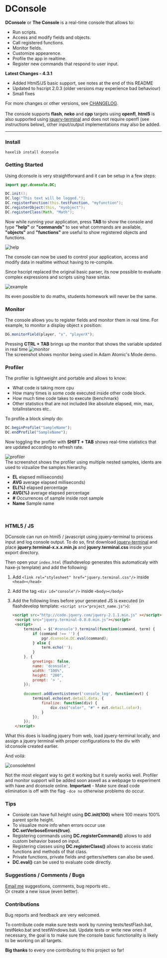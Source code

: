 # DConsole

**DConsole** or **The Console** is a real-time console that allows to:
 
* Run scripts.
* Access and modify fields and objects.
* Call registered functions.
* Monitor fields.
* Customize appearence.
* Profile the app in realtime.
* Register new commands that respond to user input.


**Latest Changes - 4.3.1**
* Added Html5/JS basic support, see notes at the end of this README
* Updated to hscript 2.0.3 (older versions may experience bad behaviour)
* Small fixes

For more changes or other versions, see [CHANGELOG](https://github.com/ProG4mr/dconsole/blob/master/CHANGELOG). <br/><br/>
The console supports **flash**, **neko** and **cpp** targets using **openfl**, **html5** is also supported using [jquery-terminal](http://terminal.jcubic.pl/) and does not require openfl (see instructions below), other input/output implementations may also be added.

____________

### Install

```
haxelib install dconsole
```

### Getting Started

Using dconsole is very straightforward and it can be setup in a few steps:

```actionscript
import pgr.dconsole.DC;

DC.init();
DC.log("This text will be logged.");
DC.registerFunction(this.testFunction, "myfunction");
DC.registerObject(this, "myobject");
DC.registerClass(Math, "Math");
```

Now while running your application, press **TAB** to show the console and type **"help"** or **"commands"**
to see what commands are available, **"objects"** and **"functions"** are useful to show registered objects and functions.

![help](http://i1148.photobucket.com/albums/o562/ProG4mr/dconsole1_zps2287758b.png "help")

The console can now be used to control your application, access and modify data in realtime
without having to re-compile.

Since hscript replaced the original basic parser, its now possible to evaluate complex expressions and scripts using haxe sintax.

![example](http://i1148.photobucket.com/albums/o562/ProG4mr/dconsole2_zpsa362d475.png "example")

Its even possible to do maths, students homework will never be the same.

### Monitor<br />

The console allows you to register fields and monitor them in real time.
For example, to monitor a display object x position:
```js
DG.monitorField(player, "x", "playerX");  
```

Pressing **CTRL + TAB** brings up the monitor that shows the variable updated in real time
![monitor](http://i1148.photobucket.com/albums/o562/ProG4mr/monitor_zps1cba1388.jpg "monitor")
<br />The screenshot shows monitor being used in Adam Atomic's Mode demo.

### Profiler<br />

The profiler is lightweight and portable and allows to know: 

* What code is taking more cpu
* How many times is some code executed inside other code block.
* How much time code takes to execute (benchmark)
* Other statistics that are not included like absolute elapsed, min, max, totalInstances etc..

To profile a block simply do:
```js
DC.beginProfile("SampleName");
DC.endProfile("SampleName");
```
Now toggling the profiler with **SHIFT + TAB** shows real-time statistics that are updated according to refresh rate. <br />

![profiler](http://i1148.photobucket.com/albums/o562/ProG4mr/profiler_zps30be5bb6.jpg "profiler")
<br />The screenshot shows the profiler using multiple nested samples, idents are used to vizualize the samples hierarchy.<br />

* **EL** elapsed milliseconds)
* **AVG** average elapsed milliseconds)
* **EL(%)** elapsed percentage
* **AVG(%)** average elapsed percentage
* **#** Occurrences of sample inside root sample
* **Name** Sample name
<br />

### HTML5 / JS

DConsole can run on html5 / javascript using jquery-terminal to process input and log console output.
To do so, first download [jquery-terminal](http://terminal.jcubic.pl/) and place **jquery.terminal-x.x.x.min.js** and **jquery.terminal.css** inside your export directory. 

Then open your ```index.html``` (flashdevelop generates this automaticaly with haxe-js template)  and add the following:

1. Add ```<link rel="stylesheet" href="jquery.terminal.css"/>``` inside ```<head></head>```
2. Add the tag ```<div id="console"/>``` inside ```<body></body>``` 
4. Add the following lines before your generated JS is executed (in flashdevelop template: ```<script src="project_name.js">```):
 
   ```html
   <script src="http://code.jquery.com/jquery-2.1.1.min.js" ></script>
	<script src="jquery.terminal-0.8.8.min.js"></script>
	<script>
        terminal = $('#console').terminal(function(command, term) {
            if (command !== '') {
                pgr.dconsole.DC.eval(command);
            } else {
                term.echo('');
            }
        }, {
            greetings: false,
            name: 'dconsole',
            width: "100%",
            height: "200",
            prompt: '> ',
        });
        
        document.addEventListener('console_log', function(evt) {
            terminal.echo(evt.detail.data, {
                finalize: function(div) {
                    div.css("color", "#" + evt.detail.color);
                }
            });
        });
	</script>
   ```

What this does is loading jquery from web, load jquery-terminal locally, and assign a jquery terminal with proper configurations to the div with id:console created earlier.

And voilá:

![consolehtml](http://i1148.photobucket.com/albums/o562/ProG4mr/consolehtml5_zpsb26d8bc6.png)

Not the most elegant way to get it working but it surely works well.
Profiler and monitor support will be added soon aswell as a webpage to experiment with haxe and dconsole online.
**Important** - Make sure dead code elimination is off with the flag ```-dce no``` otherwise problems do occur.

### Tips<br />

* Console can have full height using **DC.init(100)** where 100 means 100% parent sprite height.
* To visualize more info when errors occur use **DC.setVerboseErrors(true)**.
* Registering commands using **DC.registerCommand()** allows to add custom behavior based on input.
* Registering classes using **DC.registerClass()** allows to access static functions and methods of that class.
* Private functions, private fields and getters/setters can also be used.
* **DC.eval()** can be used to evaluate code directly.

### Suggestions / Comments / Bugs 

[Email me](mailto:prog4mr@gmail.com) suggestions, comments, bug reports etc..<br />
Or create a new issue (even better). 

### Contributions

Bug reports and feedback are very welcomed.

To contribute code make sure tests work by running tests/testFlash.bat, testNeko.bat and testWindows.bat. Update tests or write new ones if necessary, the goal is to make sure the console basic functionality 
is likely to be working on all targets.

**Big thanks** to every one contributing to this project so far!

